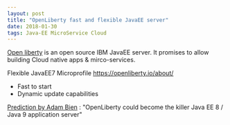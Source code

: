 ```yaml
---
layout: post
title: "OpenLiberty fast and flexible JavaEE server"
date: 2018-01-30
tags: Java-EE MicroService Cloud
---
```


[Open liberty](https://openliberty.io) is an open source IBM JavaEE server. It promises to allow building Cloud native apps & mirco-services.

Flexible JavaEE7 Microprofile
https://openliberty.io/about/

- Fast to start
- Dynamic update capabilities

[Prediction by Adam Bien](http://adambien.blog/roller/abien/entry/2018_predictions) : "OpenLiberty could become the killer Java EE 8 / Java 9 application server"
